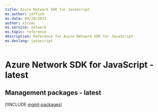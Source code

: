 ```yaml
---
title: Azure Network SDK for JavaScript
ms.author: jeffish
ms.data: 09/20/2022
author: xirzec
ms.service: network
ms.topic: reference
description: Reference for Azure Network SDK for JavaScript
ms.devlang: javascript
---
```

# Azure Network SDK for JavaScript - latest

## Management packages - latest
[!INCLUDE [mgmt-packages](network-mgmt-index.md)]